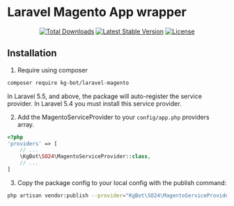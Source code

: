 # Laravel Magento App wrapper

<p align="center"> 
<a href="https://packagist.org/packages/kg-bot/laravel-magento"><img src="https://img.shields.io/packagist/dt/kg-bot/laravel-magento.svg?style=flat-square" alt="Total Downloads"></a>
<a href="https://packagist.org/packages/kg-bot/laravel-magento"><img src="https://img.shields.io/packagist/v/kg-bot/laravel-magento.svg?style=flat-square" alt="Latest Stable Version"></a>
<a href="https://packagist.org/packages/kg-bot/laravel-magento"><img src="https://img.shields.io/packagist/l/kg-bot/laravel-magento.svg?style=flat-square" alt="License"></a>
</p>

## Installation

1. Require using composer

``` bash
composer require kg-bot/laravel-magento
```

In Laravel 5.5, and above, the package will auto-register the service provider. In Laravel 5.4 you must install this service provider.

2. Add the MagentoServiceProvider to your `config/app.php` providers array.

``` php
<?php 
'providers' => [
    // ...
    \KgBot\SO24\MagentoServiceProvider::class,
    // ...
]
```

3. Copy the package config to your local config with the publish command: 

``` bash
php artisan vendor:publish --provider="KgBot\SO24\MagentoServiceProvider"
```